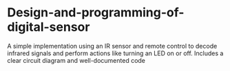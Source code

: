# Design-and-programming-of-digital-sensor
A simple implementation using an IR sensor and remote control to decode infrared signals and perform actions like turning an LED on or off. Includes a clear circuit diagram and well-documented code
